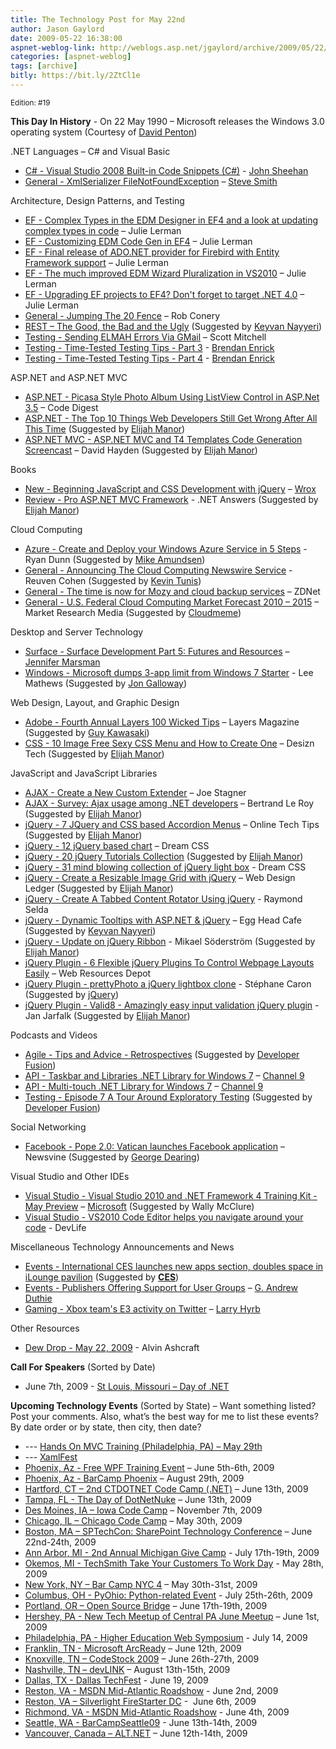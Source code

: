 ```yaml
---
title: The Technology Post for May 22nd
author: Jason Gaylord
date: 2009-05-22 16:38:00
aspnet-weblog-link: http://weblogs.asp.net/jgaylord/archive/2009/05/22/the-technology-post-for-may-22nd.aspx
categories: [aspnet-weblog]
tags: [archive]
bitly: https://bit.ly/2ZtCl1e
---
```


<small>Edition: #19</small>

**This Day In History** - On 22 May 1990 – Microsoft releases the Windows 3.0 operating system (Courtesy of [David Penton](http://twitter.com/dpenton))

.NET Languages – C# and Visual Basic

- [C# - Visual Studio 2008 Built-in Code Snippets (C#)](http://john-sheehan.com/blog/cheatsheets/visual-studio-2008-csharp-snippets.htm) - [John Sheehan](http://twitter.com/johnsheehan)
- [General - XmlSerializer FileNotFoundException](http://stevesmithblog.com/blog/xmlserializer-filenotfoundexception/) – [Steve Smith](http://twitter.com/ardalis)

Architecture, Design Patterns, and Testing

- [EF - Complex Types in the EDM Designer in EF4 and a look at updating complex types in code](http://www.thedatafarm.com/Blog/2009/05/21/ComplexTypesInTheEDMDesignerInEF4AndALookAtUpdatingComplexTypesInCode.aspx) – Julie Lerman
- [EF - Customizing EDM Code Gen in EF4](http://www.thedatafarm.com/Blog/2009/05/21/CustomizingEDMCodeGenInEF4.aspx) – Julie Lerman
- [EF - Final release of ADO.NET provider for Firebird with Entity Framework support](http://www.thedatafarm.com/Blog/2009/05/22/FinalReleaseOfADONETProviderForFirebirdWithEntityFrameworkSupport.aspx) – Julie Lerman
- [EF - The much improved EDM Wizard Pluralization in VS2010](http://www.thedatafarm.com/Blog/2009/05/21/TheMuchImprovedEDMWizardPluralizationInVS2010.aspx) – Julie Lerman
- [EF - Upgrading EF projects to EF4? Don't forget to target .NET 4.0](http://www.thedatafarm.com/Blog/2009/05/22/UpgradingEFProjectsToEF4DontForgetToTargetNET40.aspx) – Julie Lerman
- [General - Jumping The 20 Fence](http://blog.wekeroad.com/blog/jumping-the-20-fence/) – Rob Conery
- [REST – The Good, the Bad and the Ugly](http://www.infoq.com/news/2009/05/Rest) (Suggested by [Keyvan Nayyeri](http://twitter.com/keyvan))
- [Testing - Sending ELMAH Errors Via GMail](http://scottonwriting.net/sowblog/posts/13845.aspx) – Scott Mitchell
- [Testing - Time-Tested Testing Tips - Part 3](http://brendan.enrick.com/blog/time-tested-testing-tips-part-3/) - [Brendan Enrick](http://twitter.com/brendoneus)
- [Testing - Time-Tested Testing Tips - Part 4](http://brendan.enrick.com/blog/time-tested-testing-tips-ndash-part-4/) - [Brendan Enrick](http://twitter.com/brendoneus)

ASP.NET and ASP.NET MVC

- [ASP.NET - Picasa Style Photo Album Using ListView Control in ASP.Net 3.5](http://www.codedigest.com/Articles/ASPNET/232_Picasa_Style_Photo_Album_Using_ListView_Control_in_ASPNet_35.aspx) – Code Digest
- [ASP.NET - The Top 10 Things Web Developers Still Get Wrong After All This Time](http://weblogs.asp.net/kwangsuh/archive/2009/05/22/the-top-10-things-web-developers-still-get-wrong-after-all-this-time.aspx) (Suggested by [Elijah Manor](elijahmanor))
- [ASP.NET MVC - ASP.NET MVC and T4 Templates Code Generation Screencast](http://www.tampadev.org/News/Details/AspNetMvcT4TemplatesCodeGenerationScreencast) – David Hayden (Suggested by [Elijah Manor](elijahmanor))

Books

- [New - Beginning JavaScript and CSS Development with jQuery](http://www.wrox.com/WileyCDA/WroxTitle/Beginning-JavaScript-and-CSS-Development-with-jQuery.productCd-0470227796.html) – [Wrox](http://twitter.com/wrox)
- [Review - Pro ASP.NET MVC Framework](http://blog.dmbcllc.com/2009/05/22/friday-books-pro-aspnet-mvc-framework/) - .NET Answers (Suggested by [Elijah Manor](elijahmanor))

Cloud Computing

- [Azure - Create and Deploy your Windows Azure Service in 5 Steps](http://dunnry.com/blog/CreateAndDeployYourWindowsAzureServiceIn5Steps.aspx) - Ryan Dunn (Suggested by [Mike Amundsen](http://twitter.com/mamund))
- [General - Announcing The Cloud Computing Newswire Service](http://www.elasticvapor.com/2009/05/announcing-cloud-computing-newswire.html) - Reuven Cohen (Suggested by [Kevin Tunis](http://twitter.com/Tunis))
- [General - The time is now for Mozy and cloud backup services](http://blogs.zdnet.com/BTL/?p=18601) – ZDNet
- [General - U.S. Federal Cloud Computing Market Forecast 2010 – 2015](http://www.marketresearchmedia.com/2009/05/20/us-federal-cloud-computing-market-forecast-2010-2015/) – Market Research Media (Suggested by [Cloudmeme](http://twitter.com/cloudmeme))

Desktop and Server Technology

- [Surface - Surface Development Part 5: Futures and Resources](http://blogs.msdn.com/jennifer/archive/2009/05/22/surface-development-part-5-futures-and-resources.aspx) – [Jennifer Marsman](http://twitter.com/jennifermarsman)
- [Windows - Microsoft dumps 3-app limit from Windows 7 Starter](http://www.downloadsquad.com/2009/05/22/microsoft-dumps-3-app-limit-on-windows-7-starter/) - Lee Mathews (Suggested by [Jon Galloway](http://twitter.com/jongalloway))

Web Design, Layout, and Graphic Design

- [Adobe - Fourth Annual Layers 100 Wicked Tips](http://www.layersmagazine.com/fourth-annual-layers-100-wicked-tips.html) – Layers Magazine (Suggested by [Guy Kawasaki](http://twitter.com/GuyKawasaki))
- [CSS - 10 Image Free Sexy CSS Menu and How to Create One](http://desizntech.info/2009/05/10-image-free-sexy-css-menu-and-how-to-create-one/) – Desizn Tech (Suggested by [Elijah Manor](elijahmanor))

JavaScript and JavaScript Libraries

- [AJAX - Create a New Custom Extender](http://www.asp.net/learn/ajax-videos/video-7259.aspx) – Joe Stagner
- [AJAX - Survey: Ajax usage among .NET developers](http://weblogs.asp.net/bleroy/archive/2009/05/22/survey-ajax-usage-among-net-developers.aspx) – Bertrand Le Roy (Suggested by [Elijah Manor](elijahmanor))
- [jQuery - 7 JQuery and CSS based Accordion Menus](http://www.onlinetechtips.net/2009/05/7-jquery-and-css-based-accordion-menus.html) – Online Tech Tips (Suggested by [Elijah Manor](elijahmanor))
- [jQuery - 12 jQuery based chart](http://www.dreamcss.com/2009/03/12-jquery-based-chart.html) – Dream CSS
- [jQuery - 20 jQuery Tutorials Collection](http://javabyexample.wisdomplug.com/component/content/article/47-javascript/79-jquery-tutorials-collection.html) (Suggested by [Elijah Manor](elijahmanor))
- [jQuery - 31 mind blowing collection of jQuery light box](http://www.dreamcss.com/2009/03/31-mind-blowing-collection-of-jquery.html) - Dream CSS
- [jQuery - Create a Resizable Image Grid with jQuery](http://webdesignledger.com/tutorials/create-a-resizable-image-grid-with-jquery) – Web Design Ledger (Suggested by [Elijah Manor](elijahmanor))
- [jQuery - Create A Tabbed Content Rotator Using jQuery](http://www.raymondselda.com/create-a-tabbed-content-rotator-using-jquery/) - Raymond Selda
- [jQuery - Dynamic Tooltips with ASP.NET & jQuery](http://www.eggheadcafe.com/tutorials/aspnet/d1ebcafd-c051-40e5-bb91-1554532ecf63/dynamic-tooltips-with-asp.aspx) – Egg Head Cafe (Suggested by [Keyvan Nayyeri](http://twitter.com/keyvan))
- [jQuery - Update on jQuery Ribbon](http://weblogs.asp.net/mikaelsoderstrom/archive/2009/05/22/update-on-jquery-ribbon.aspx) - Mikael Söderström (Suggested by [Elijah Manor](elijahmanor))
- [jQuery Plugin - 6 Flexible jQuery Plugins To Control Webpage Layouts Easily](http://www.webresourcesdepot.com/6-flexible-jquery-plugins-to-control-webpage-layouts-easily/) – Web Resources Depot
- [jQuery Plugin - prettyPhoto a jQuery lightbox clone](http://www.no-margin-for-errors.com/projects/prettyPhoto-jquery-lightbox-clone/) - Stéphane Caron (Suggested by [jQuery](http://twitter.com/jquery))
- [jQuery Plugin - Valid8 - Amazingly easy input validation jQuery plugin](http://www.unwrongest.com/projects/valid8/) - Jan Jarfalk (Suggested by [Elijah Manor](elijahmanor))

Podcasts and Videos

- [Agile - Tips and Advice - Retrospectives](http://agiletoolkit.libsyn.com/index.php?post_id=482372) (Suggested by [Developer Fusion](http://www.developerfusion.com/))
- [API - Taskbar and Libraries .NET Library for Windows 7](http://channel9.msdn.com/shows/Continuum/TaskbarLibraryWin7/) – [Channel 9](http://twitter.com/ch9) 
- [API - Multi-touch .NET Library for Windows 7](http://channel9.msdn.com/shows/Continuum/MultitouchLibraryWin7/) – [Channel 9](http://twitter.com/ch9) 
- [Testing - Episode 7 A Tour Around Exploratory Testing](http://www.codingqa.com/index.php?post_id=482513) (Suggested by [Developer Fusion](http://www.developerfusion.com/))

Social Networking

- [Facebook - Pope 2.0: Vatican launches Facebook application](http://www.newsvine.com/_news/2009/05/22/2850789-pope-20-vatican-launches-facebook-application) – Newsvine (Suggested by [George Dearing](http://twitter.com/GeorgeDearing))

Visual Studio and Other IDEs

- [Visual Studio - Visual Studio 2010 and .NET Framework 4 Training Kit - May Preview](http://www.microsoft.com/downloads/details.aspx?FamilyID=752CB725-969B-4732-A383-ED5740F02E93&displaylang=en) – [Microsoft](http://microsoft.com/) (Suggested by Wally McClure)
- [Visual Studio - VS2010 Code Editor helps you navigate around your code](http://blogs.devsource.com/devlife/content/net_general/vs2010_code_editor_helps_you_navigate_around_your_code.html) - DevLife

Miscellaneous Technology Announcements and News

- [Events - International CES launches new apps section, doubles space in iLounge pavilion](http://www.cesweb.org/news/releaseDetail.asp?id=11731) (Suggested by **[CES](http://twitter.com/intlCES)**)
- [Events - Publishers Offering Support for User Groups](http://blogs.msdn.com/gduthie/archive/2009/05/22/publishers-offering-support-for-user-groups.aspx) – [G. Andrew Duthie](http://twitter.com/devhammer)
- [Gaming - Xbox team's E3 activity on Twitter](http://majornelson.com/Twitter.aspx) – [Larry Hyrb](http://twitter.com/majornelson)

Other Resources

- [Dew Drop - May 22, 2009](http://www.alvinashcraft.com/2009/05/22/dew-drop-may-22-2009/) - Alvin Ashcraft

**Call For Speakers** (Sorted by Date)

- June 7th, 2009 - [St Louis, Missouri – Day of .NET](http://stlouisdayofdotnet.com/Speakers.aspx)

**Upcoming Technology Events** (Sorted by State) – Want something listed? Post your comments. Also, what’s the best way for me to list these events? By date order or by state, then city, then date?

- \--- [Hands On MVC Training (Philadelphia, PA) – May 29th](http://www.platinumbay.com/blogs/dotneticated/archive/2009/05/18/training-hands-on-introduction-to-asp-net-mvc-development.aspx)
- \--- [XamlFest](http://xamlfestonline.com/)
- [Phoenix, Az - Free WPF Training Event](http://weblogs.asp.net/dwahlin/archive/2009/05/14/free-wpf-training-event-in-phoenix-june-5th-and-6th.aspx) – June 5th-6th, 2009
- [Phoenix, Az - BarCamp Phoenix](http://barcamp.org/BarCampPhoenix) – August 29th, 2009
- [Hartford, CT – 2nd CTDOTNET Code Camp (.NET)](http://ctdotnet.org/codecamp2.aspx) – June 13th, 2009
- [Tampa, FL - The Day of DotNetNuke](http://dayofdnn.com/) – June 13th, 2009
- [Des Moines, IA – Iowa Code Camp](http://iowacodecamp.com/default.aspx) – November 7th, 2009
- [Chicago, IL – Chicago Code Camp](http://chicagocodecamp-blogs.eventbrite.com/) – May 30th, 2009
- [Boston, MA – SPTechCon: SharePoint Technology Conference](http://www.sptechcon.com/) – June 22nd-24th, 2009
- [Ann Arbor, MI - 2nd Annual Michigan Give Camp](http://michigangivecamp.eventbrite.com/) - July 17th-19th, 2009
- [Okemos, MI - TechSmith Take Your Customers To Work Day](http://visuallounge.techsmith.com/2009/05/come_visit_techsmith_may_28_is.html) - May 28th, 2009
- [New York, NY – Bar Camp NYC 4](http://blogs.msdn.com/peterlau/archive/2009/05/20/barcampnyc4-coming-may-30-31st-at-nyu.aspx) – May 30th-31st, 2009
- [Columbus, OH - PyOhio: Python-related Event](http://www.developerfusion.com/event/13421/pyohio/) - July 25th-26th, 2009
- [Portland, OR – Open Source Bridge](http://www.developerfusion.com/event/12569/open-source-bridge/) – June 17th-19th, 2009
- [Hershey, PA - New Tech Meetup of Central PA June Meetup](http://www.meetup.com/New-Tech-Meetup-of-Central-PA/calendar/10338394/) – June 1st, 2009
- [Philadelphia, PA - Higher Education Web Symposium](http://www.developerfusion.com/event/11332/higher-education-web-symposium/) - July 14, 2009
- [Franklin, TN - Microsoft ArcReady](http://www.developerfusion.com/event/12322/microsoft-arcready/) – June 12th, 2009
- [Knoxville, TN – CodeStock 2009](http://www.codestock.org/) – June 26th-27th, 2009
- [Nashville, TN – devLINK](http://devlink.net/) – August 13th-15th, 2009
- [Dallas, TX - Dallas TechFest](http://www.developerfusion.com/event/12258/dallas-techfest/) - June 19, 2009
- [Reston, VA - MSDN Mid-Atlantic Roadshow](http://blogs.msdn.com/gduthie/archive/2009/05/21/msdn-mid-atlantic-roadshows-reston-and-richmond.aspx) - June 2nd, 2009
- [Reston, VA – Silverlight FireStarter DC](http://franksworld.com/blog/archive/2009/05/06/11482.aspx) -  June 6th, 2009
- [Richmond, VA - MSDN Mid-Atlantic Roadshow](http://blogs.msdn.com/gduthie/archive/2009/05/21/msdn-mid-atlantic-roadshows-reston-and-richmond.aspx) - June 4th, 2009
- [Seattle, WA - BarCampSeattle09](http://barcampseattle-09.pathable.com/) - June 13th-14th, 2009
- [Vancouver, Canada – ALT.NET](http://www.altnetconfcanada.com/home/index.castle) – June 12th-14th, 2009